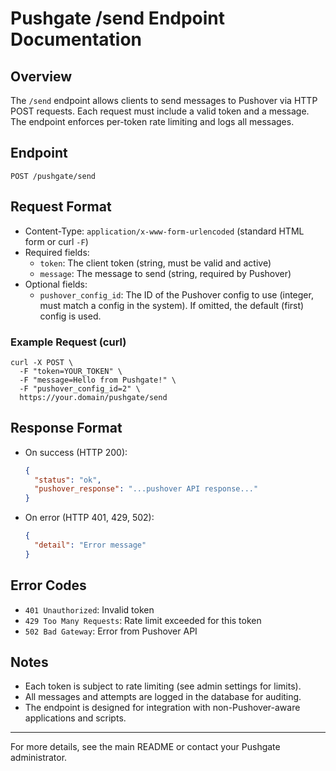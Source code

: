 # Pushgate /send Endpoint Documentation

## Overview
The `/send` endpoint allows clients to send messages to Pushover via HTTP POST requests. Each request must include a valid token and a message. The endpoint enforces per-token rate limiting and logs all messages.

## Endpoint
```
POST /pushgate/send
```

## Request Format
- Content-Type: `application/x-www-form-urlencoded` (standard HTML form or curl `-F`)
- Required fields:
  - `token`: The client token (string, must be valid and active)
  - `message`: The message to send (string, required by Pushover)
- Optional fields:
  - `pushover_config_id`: The ID of the Pushover config to use (integer, must match a config in the system). If omitted, the default (first) config is used.

### Example Request (curl)
```
curl -X POST \
  -F "token=YOUR_TOKEN" \
  -F "message=Hello from Pushgate!" \
  -F "pushover_config_id=2" \
  https://your.domain/pushgate/send
```

## Response Format
- On success (HTTP 200):
  ```json
  {
    "status": "ok",
    "pushover_response": "...pushover API response..."
  }
  ```
- On error (HTTP 401, 429, 502):
  ```json
  {
    "detail": "Error message"
  }
  ```

## Error Codes
- `401 Unauthorized`: Invalid token
- `429 Too Many Requests`: Rate limit exceeded for this token
- `502 Bad Gateway`: Error from Pushover API

## Notes
- Each token is subject to rate limiting (see admin settings for limits).
- All messages and attempts are logged in the database for auditing.
- The endpoint is designed for integration with non-Pushover-aware applications and scripts.

---
For more details, see the main README or contact your Pushgate administrator.
